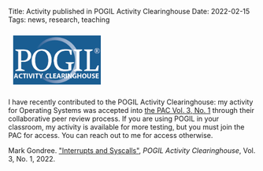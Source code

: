 Title: Activity published in POGIL Activity Clearinghouse
Date: 2022-02-15
Tags: news, research, teaching

<img class="pull-right" src="/images/POGIL-PAC.png" style="padding: 10px; height: 100px;" alt="POGIL PAC Logo" />

I have recently contributed to the POGIL Activity Clearinghouse: my activity for Operating Systems was accepted into [the PAC Vol. 3, No. 1](http://pac.chem.pitt.edu/index.php/pac/issue/view/16) through their collaborative peer review process. If you are using POGIL in your classroom, my activity is available for more testing, but you must join the PAC for access. You can reach out to me for access otherwise.

Mark Gondree. ["Interrupts and Syscalls"](http://pac.chem.pitt.edu/index.php/pac/article/view/217), <i>POGIL Activity Clearinghouse</i>, Vol. 3, No. 1, 2022.
